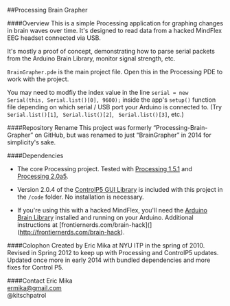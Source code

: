 ##Processing Brain Grapher

####Overview
This is a simple Processing application for graphing changes in brain waves over time. It's designed to read data from a hacked MindFlex EEG headset connected via USB.

It's mostly a proof of concept, demonstrating how to parse serial packets from the Arduino Brain Library, monitor signal strength, etc.

`BrainGrapher.pde` is the main project file. Open this in the Processing PDE to work with the project.

You may need to modfiy the index value in the line `serial = new Serial(this, Serial.list()[0], 9600);` inside the app's `setup()` function file depending on which serial / USB port your Arduino is connected to. (Try ` Serial.list()[1]`, ` Serial.list()[2]`, ` Serial.list()[3]`, etc.)

####Repository Rename
This project was formerly “Processing-Brain-Grapher” on GitHub, but was renamed to just “BrainGrapher” in 2014 for simplicity's sake.

####Dependencies
- The core Processing project. Tested with [Processing 1.5.1](http://processing.org/download/) and [Processing 2.0a5](http://code.google.com/p/processing/downloads/list).

- Version 2.0.4 of the [ControlP5 GUI Library](http://www.sojamo.de/libraries/controlP5/) is included with this project in the `/code` folder. No installation is necessary.

- If you're using this with a hacked MindFlex, you'll need the [Arduino Brain Library](https://github.com/kitschpatrol/Brain) installed and running on your Arduino. Additional instructions at [frontiernerds.com/brain-hack](](http://frontiernerds.com/brain-hack). 


####Colophon
Created by Eric Mika at NYU ITP in the spring of 2010. Revised in Spring 2012 to keep up with Processing and ControlP5 updates. Updated once more in early 2014 with bundled dependencies and more fixes for Control P5.

####Contact
Eric Mika  
ermika@gmail.com  
@kitschpatrol